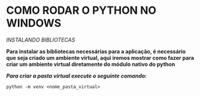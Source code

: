 # COMO RODAR O PYTHON NO WINDOWS


*INSTALANDO BIBLIOTECAS*

**Para instalar as bibliotecas necessárias para a aplicação, é necessário que seja criado um ambiente virtual, aqui iremos mostrar como fazer para criar um ambiente virtual diretamente do módulo nativo do python**

***Para criar a pasta virtual execute o seguinte comando:***

`python -m venv <nome_pasta_virtual>`
